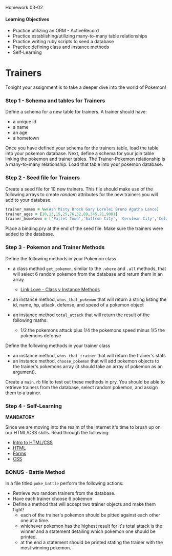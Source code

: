 Homework 03-02

#### Learning Objectives
- Practice utilizing an ORM - ActiveRecord
- Practice establishing/utilizing many-to-many table relationships
- Practice writing ruby scripts to seed a database
- Practice defining class and instance methods
- Self-Learning

# Trainers
Tonight your assignment is to take a deeper dive into the world of Pokemon!

### Step 1 - Schema and tables for Trainers
Define a schema for a new table for trainers. A trainer should have:
- a unique id
- a name
- an age
- a hometown

Once you have defined your schema for the trainers table, load the table into your pokemon database. Next, define a schema for your join table linking the pokemon and trainer tables. The Trainer-Pokemon relationship is a many-to-many relationship. Load that table into your pokemon database.

### Step 2 - Seed file for Trainers
Create a seed file for 10 new trainers. This file should make use of the following arrays to create *random* attributes for the new trainers you will add to your database.

```ruby
trainer_names = %w(Ash Misty Brock Gary Lorelei Bruno Agatha Lance)
trainer_ages = [10,13,15,25,76,32,89,345,21,9001]
trainer_hometown = ['Pallet Town','Saffron City', 'Cerulean City','Celadon City', 'Cinnabar Island', 'Fuschia City', 'Goldenrod City']
```
Place a binding.pry at the end of the seed file. Make sure the trainers were added to the database.

### Step 3 - Pokemon and Trainer Methods
Define the following methods in your Pokemon class
- a class method `get_pokemon`, similar to the `.where` and `.all` methods, that will select 6 random pokemon from the database and return them in an array
  - [Link Love - Class v Instance Methods](http://www.railstips.org/blog/archives/2009/05/11/class-and-instance-methods-in-ruby/)
- an instance method, `whos_that_pokemon` that will return a string listing the id, name, hp, attack, defense, and speed of a pokemon object

- an instance method `total_attack` that will return the result of the following maths:
  - 1/2 the pokemons attack plus 1/4 the pokemons speed minus 1/5 the pokemons defense

Define the following methods in your trainer class
- an instance method, `whos_that_trainer` that will return the trainer's stats
- an instance method, `choose_pokemon` that will add pokemon objects to the trainer's pokemons array (it should take an array of pokemon as an argument).

Create a `main.rb` file to test out these methods in pry. You should be able to retrieve trainers from the database, select random pokemon, and assign them to a trainer.

### Step 4 - Self-Learning
__MANDATORY__

Since we are moving into the realm of the Internet it's time to brush up on our HTML/CSS skills. Read through the following:
- [Intro to HTML/CSS](http://learn.shayhowe.com/html-css/building-your-first-web-page/)
- [HTML](http://learn.shayhowe.com/html-css/getting-to-know-html/)
- [Forms](http://learn.shayhowe.com/html-css/building-forms/)
- [CSS](http://learn.shayhowe.com/html-css/getting-to-know-css/)

### BONUS - Battle Method
In a file titled `poke_battle` perform the following actions:
- Retrieve two random trainers from the database.
- Have each trainer choose 6 pokemon
- Define a method that will accept two trainer objects and make them fight!
  - each of the trainer's pokemon should be pitted against each other one at a time.
  - whichever pokemon has the highest result for it's total attack is the winner and a statement detailing which pokemon one should be printed.
  - at the end a statement should be printed stating the trainer with the most winning pokemon.
